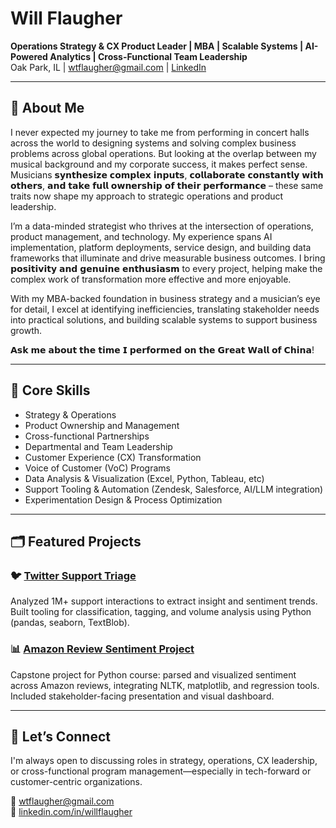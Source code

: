 # Will Flaugher

**Operations Strategy & CX Product Leader | MBA | Scalable Systems | AI-Powered Analytics | Cross-Functional Team Leadership**  
Oak Park, IL | wtflaugher@gmail.com | [LinkedIn](https://www.linkedin.com/in/willflaugher)

---

## 👋 About Me

I never expected my journey to take me from performing in concert halls across the world to designing systems and solving complex business problems across global operations. But looking at the overlap between my musical background and my corporate success, it makes perfect sense. Musicians 𝘀𝘆𝗻𝘁𝗵𝗲𝘀𝗶𝘇𝗲 𝗰𝗼𝗺𝗽𝗹𝗲𝘅 𝗶𝗻𝗽𝘂𝘁𝘀, 𝗰𝗼𝗹𝗹𝗮𝗯𝗼𝗿𝗮𝘁𝗲 𝗰𝗼𝗻𝘀𝘁𝗮𝗻𝘁𝗹𝘆 𝘄𝗶𝘁𝗵 𝗼𝘁𝗵𝗲𝗿𝘀, 𝗮𝗻𝗱 𝘁𝗮𝗸𝗲 𝗳𝘂𝗹𝗹 𝗼𝘄𝗻𝗲𝗿𝘀𝗵𝗶𝗽 𝗼𝗳 𝘁𝗵𝗲𝗶𝗿 𝗽𝗲𝗿𝗳𝗼𝗿𝗺𝗮𝗻𝗰𝗲 – these same traits now shape my approach to strategic operations and product leadership.

I’m a data-minded strategist who thrives at the intersection of operations, product management, and technology. My experience spans AI implementation, platform deployments, service design, and building data frameworks that illuminate and drive measurable business outcomes. I bring 𝗽𝗼𝘀𝗶𝘁𝗶𝘃𝗶𝘁𝘆 𝗮𝗻𝗱 𝗴𝗲𝗻𝘂𝗶𝗻𝗲 𝗲𝗻𝘁𝗵𝘂𝘀𝗶𝗮𝘀𝗺 to every project, helping make the complex work of transformation more effective and more enjoyable.

With my MBA-backed foundation in business strategy and a musician’s eye for detail, I excel at identifying inefficiencies, translating stakeholder needs into practical solutions, and building scalable systems to support business growth.

𝗔𝘀𝗸 𝗺𝗲 𝗮𝗯𝗼𝘂𝘁 𝘁𝗵𝗲 𝘁𝗶𝗺𝗲 𝗜 𝗽𝗲𝗿𝗳𝗼𝗿𝗺𝗲𝗱 𝗼𝗻 𝘁𝗵𝗲 𝗚𝗿𝗲𝗮𝘁 𝗪𝗮𝗹𝗹 𝗼𝗳 𝗖𝗵𝗶𝗻𝗮!

---

## 🧠 Core Skills

- Strategy & Operations  
- Product Ownership and Management
- Cross-functional Partnerships
- Departmental and Team Leadership
- Customer Experience (CX) Transformation  
- Voice of Customer (VoC) Programs  
- Data Analysis & Visualization (Excel, Python, Tableau, etc)  
- Support Tooling & Automation (Zendesk, Salesforce, AI/LLM integration)  
- Experimentation Design & Process Optimization  

---

## 🗂️ Featured Projects

### 🐦 [Twitter Support Triage](https://github.com/will-flaugher/twitter_support_triage)  
Analyzed 1M+ support interactions to extract insight and sentiment trends.  
Built tooling for classification, tagging, and volume analysis using Python (pandas, seaborn, TextBlob).

### 📊 [Amazon Review Sentiment Project](https://github.com/will-flaugher/python_class_final_project)  
Capstone project for Python course: parsed and visualized sentiment across Amazon reviews, integrating NLTK, matplotlib, and regression tools. Included stakeholder-facing presentation and visual dashboard.

---

## 🚀 Let’s Connect

I'm always open to discussing roles in strategy, operations, CX leadership, or cross-functional program management—especially in tech-forward or customer-centric organizations.

📧 wtflaugher@gmail.com  
🔗 [linkedin.com/in/willflaugher](https://linkedin.com/in/willflaugher)

